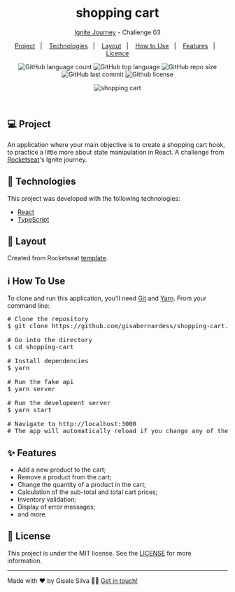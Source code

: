 <h1 align="center">
  shopping cart
</h1>

<p align="center">
  <a href="https://github.com/gisabernardess/ignite-reactjs" rel="nofollow">Ignite Journey</a> - Challenge 03
</p>

<p align="center">
  <a href="#-project">Project</a>&nbsp;&nbsp;&nbsp;|&nbsp;&nbsp;&nbsp;
  <a href="#-technologies">Technologies</a>&nbsp;&nbsp;&nbsp;|&nbsp;&nbsp;&nbsp;
  <a href="#-layout">Layout</a>&nbsp;&nbsp;&nbsp;|&nbsp;&nbsp;&nbsp;
  <a href="#-how-to-use">How to Use</a>&nbsp;&nbsp;&nbsp;|&nbsp;&nbsp;&nbsp;
  <a href="#-features">Features</a>&nbsp;&nbsp;&nbsp;|&nbsp;&nbsp;&nbsp;
  <a href="#-licence">Licence</a>
</p>

<p align="center">
  <img alt="GitHub language count" src="https://img.shields.io/github/languages/count/gisabernardess/shopping-cart">
  
  <img alt="GitHub top language" src="https://img.shields.io/github/languages/top/gisabernardess/shopping-cart">
  
  <img alt="GitHub repo size" src="https://img.shields.io/github/repo-size/gisabernardess/shopping-cart">
  
  <img alt="GitHub last commit" src="https://img.shields.io/github/last-commit/gisabernardess/shopping-cart">
  
  <img alt="Github license" src="https://img.shields.io/github/license/gisabernardess/shopping-cart">
</p>

<p align="center">
  <img alt="shopping cart" src="https://user-images.githubusercontent.com/17882257/111918430-c49dbf80-8a63-11eb-9b7d-2261a99209e2.gif">
</p>

<br/>

## 💻 Project

An application where your main objective is to create a shopping cart hook, to practice a little more about state manipulation in React. A challenge from [Rocketseat](https://rocketseat.com.br/)'s Ignite journey.

## 🚀 Technologies

This project was developed with the following technologies:

- [React](https://reactjs.org)
- [TypeScript](https://www.typescriptlang.org/)

## 🔖 Layout

Created from Rocketseat [template](https://github.com/rocketseat-education/ignite-template-reactjs-criando-um-hook-de-carrinho-de-compras).

## ℹ️ How To Use

<p>To clone and run this application, you'll need <a href="https://git-scm.com" rel="nofollow">Git</a> and  <a href="https://legacy.yarnpkg.com" rel="nofollow">Yarn</a>. From your command line:</p>
    <div class="highlight highlight-source-shell">
      <pre><span class="pl-c"><span class="pl-c">#</span> Clone the repository</span>
$ git clone https://github.com/gisabernardess/shopping-cart.git <br/>
<span class="pl-c"><span class="pl-c">#</span> Go into the directory</span>
$ <span class="pl-c1">cd</span> shopping-cart <br/>
<span class="pl-c"><span class="pl-c">#</span> Install dependencies</span>
$ yarn <br/>
<span class="pl-c"><span class="pl-c">#</span> Run the fake api</span>
$ yarn server <br/>
<span class="pl-c"><span class="pl-c">#</span> Run the development server</span>
$ yarn start <br/>
<span class="pl-c"><span class="pl-c">#</span> Navigate to http://localhost:3000</span>
<span class="pl-c"><span class="pl-c">#</span> The app will automatically reload if you change any of the source files.</span></pre>
</div>

## ✨ Features

- Add a new product to the cart;
- Remove a product from the cart;
- Change the quantity of a product in the cart;
- Calculation of the sub-total and total cart prices;
- Inventory validation;
- Display of error messages;
- and more.

## 📄 License

This project is under the MIT license. See the [LICENSE](LICENSE.md) for more information.

---

Made with ♥ by Gisele Silva 👋🏻 [Get in touch!](https://www.linkedin.com/in/gisabernardess/)
